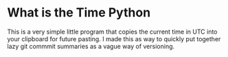 # What is the Time Python
 
This is a very simple little program that copies the current time in UTC into your clipboard for future pasting. I made this as way to quickly put together lazy git commmit summaries as a vague way of versioning.
